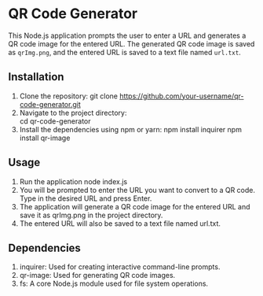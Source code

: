 # QR Code Generator

This Node.js application prompts the user to enter a URL and generates a QR code image for the entered URL. The generated QR code image is saved as `qrImg.png`, and the entered URL is saved to a text file named `url.txt`.

## Installation

1. Clone the repository:
   git clone https://github.com/your-username/qr-code-generator.git
2. Navigate to the project directory:   
    cd qr-code-generator
3. Install the dependencies using npm or yarn:
    npm install inquirer
    npm install qr-image
   
## Usage

1. Run the application
   node index.js
2. You will be prompted to enter the URL you want to convert to a QR code. Type in the desired URL and press Enter.
3. The application will generate a QR code image for the entered URL and save it as qrImg.png in the project directory.
4. The entered URL will also be saved to a text file named url.txt.

## Dependencies
1. inquirer: Used for creating interactive command-line prompts.
2. qr-image: Used for generating QR code images.
3. fs: A core Node.js module used for file system operations.
